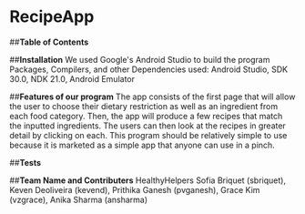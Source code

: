 # RecipeApp
##**Table of Contents** 

##**Installation**
We used Google's Android Studio to build the program
Packages, Compilers, and other Dependencies used:
   Android Studio, SDK 30.0, NDK 21.0, Android Emulator
    
##**Features of our program**
The app consists of the first page that will allow the user to choose their dietary restriction as well as an ingredient from each food category. Then, the app will produce a few recipes that match the inputted ingredients. The users can then look at the recipes in greater detail by clicking on each. This program should be relatively simple to use because it is marketed as a simple app that anyone can use in a pinch.
  
##**Tests**

##**Team Name and Contributers**
HealthyHelpers
Sofia Briquet (sbriquet), Keven Deoliveira (kevend), Prithika Ganesh (pvganesh), Grace Kim (vzgrace), Anika Sharma (ansharma)

